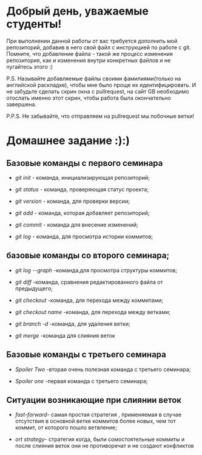 # Добрый день, уважаемые студенты! 
  При выполнении данной работы от вас требуется дополнить мой репозиторий, добавив в него свой файл с инструкцией по работе с git. Помните, что добавление файла - такой же процесс изменения репозитория, как и изменения внутри конкретных файлов и не пугайтесь этого :)

  P.S. Называйте добавляемые файлы своими фамилиями(только на английской раскладке), чтобы мне было проще их идентифицировать. И не забудьте сделать скрин окна с pullrequest, на сайт GB необходимо отослать именно этот скрин, чтобы работа была окончательно завершена.

  P.P.S. Не забывайте, что отправляем на pullrequest мы побочные ветки!

  # Домашнее задание :):)

## Базовые команды с первого семинара

* *git init* - команда, инициализирующая репозиторий;

* *git status* - команда, проверяющая статус проекта;

* *git version* - команда, для проверки версии;

* *git add* - команда, которая добавляет репозиторий;

* *git commit* - команда для внесение изменений;

* *git log* - команда, для просмотра истории коммитов;

## базовые команды со второго семинара;

* *git log --graph* -команда,для просмотра структуры коммитов;

* *git diff* -команда, сравнения редактированного файла от предыдущего;

* *git checkout* -команда, для перехода между коммитами;

* *git checkout name* -команда, для перехода между ветками;

* *git branch -d* -команда, для удаления ветки;

* *git merge* -команда для слияния веток

## Базовые команды с третьего семинара

* *Spoiler Two* -вторая очень полезная команда с третьего семинара;

* *Spoiler one* -первая команда с третьего семинара;

## Ситуации возникающие при слиянии веток

* *fast-forward*- самая простая стратегия , применяемая в случае отсутствия  в основной ветке коммитов более новыx, чем тот коммит, от которого пошло ветвление;

* *ort strategy*- стратегия когда, были сомостоятельные коммиты и после слияния веток они не противоречат и не создают конфликтов